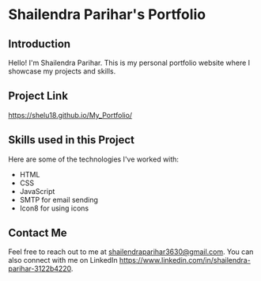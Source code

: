 # Shailendra Parihar's Portfolio

## Introduction

Hello! I'm Shailendra Parihar. This is my personal portfolio website where I showcase my projects and skills.

## Project Link
https://shelu18.github.io/My_Portfolio/



## Skills used in this Project

Here are some of the technologies I've worked with:

- HTML
- CSS
- JavaScript
- SMTP for email sending
- Icon8 for using icons

## Contact Me

Feel free to reach out to me at shailendraparihar3630@gmail.com. You can also connect with me on LinkedIn https://www.linkedin.com/in/shailendra-parihar-3122b4220.

